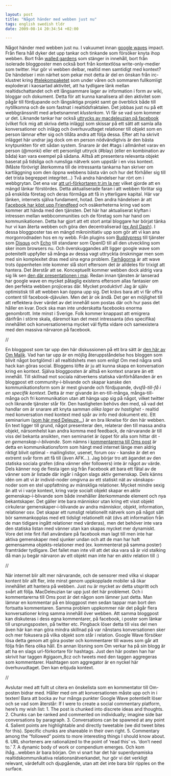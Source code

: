 ```yaml
--- 

layout: post
title: "Något händer med webben just nu" 
tags: english swedish tldr 
date: 2009-08-14 20:34:54 +02:00 

---
```


Något händer med webben just nu. I vakuumet innan [google waves](http://wave.google.com/) impact. Från flera håll dyker det upp tankar och tinkande som försöker knyta ihop webben. Bort från [walled gardens](2009-05-05-internet-noll-del-2-fel-moln.html) som stänger in innehåll, bort från isolerade bloggposter men också bort från kontextlösa write-only-medier som twitter. Hur gör vi webben delbar, realtid men samtidigt med kontext? De händelser i min närhet som pekar mot detta är del en önskan från irc-klustret kring [#telekompaketet](http://werebuild.eu/) som under våren och sommaren fullkomligt exploderat i kaosartad aktivitet, att ha tydligare länk mellan realtidschattandet och ett långsammare lager av information i form av wiki, bloggar och dokument. Detta för att kunna kanalisera all den aktivitet som pågår till fördjupande och långsiktiga projekt samt ge överblick både till nytillkomna och de som fastnat i realtidsfraktalen. Det jobbas just nu på ett webbgränssnitt med arbetsnamnet *klusterkom*. Vi får se vad som kommer ur det. Liknande tankar har också [uttrycks av macdeleuzian på facebook](http://www.facebook.com/note.php?note_id=139487386180&ref=mf) (vilket fick mig att skriva detta inlägg) som skissar på ett sätt att samla alla konversationer och inlägg och överhuvudtaget relationer till objekt som en person lämnar efter sig och tillåta andra att följa dessa. Efter att ha skrivit inlägget här undrar jag dock om en person nödvändigtvis är den bästa knytpunkten för ett sådan system. Snarare är det #tags i allmänhet varav en person (@monki) eller ett personligt uttryck (#blay) (eller en kombination av båda) kan vara exempel på sådana. Alltså att presentera relevanta objekt baserat på tidsliga och rumsliga nätverk som uppstår i en viss kontext. (Måste förövrigt återkomma till de intressanta tankarna han skriver om kartläggning som den öppna webbens bästa vän och hur det förhåller sig till det trista begreppet integritet...) Två andra händelser har rört om i webbgrytan. Det ena var [att url-förkortaren tr.im la ner](http://blog.tr.im/post/159489555/tr-im-to-december-31-2009) vilket gjorde att en mängd länkar förstördes. Detta aktualiserade faran i att webben förlitar sig på enskilda företag och deras förmåga att få in ytterligare kapital. Här var länken, internets själva fundament, hotad. Den andra händelsen är att [Facebook har köpt upp Friendfeed](http://gigaom.com/2009/08/10/why-facebook-wants-friendfeed/) och osäkerheterna kring vad som kommer att hända med den tjänsten. Det här har aktualiserat klyftan i intressen mellan webbcommunities och de företag som har hand om kommunikationen. Detta har gjort att ett stort antal bloggare har börjat tänka hur vi kan återta webben och göra den decentraliserad ([ex Anil Dash](http://dashes.com/anil/2009/07/the-pushbutton-web-realtime-becomes-real.html%20)). I dessa bloggposter tas en mängd mikroinitiativ upp som gör att vi kan ana morgonrodnaden hos en ny webb. Från plugins som [Buddypress](http://buddypress.org/about/) till tjänster som [Disqus](http://disqus.com/) och [Echo](http://js-kit.com/) till standarer som OpenID till all den utveckling som sker inom browsers nu. Och överskuggandes allt ligger google wave som potenitellt uppfyller så många av dessa vagt uttryckta önskningar men som med sin komplexitet dras med sina egna problem. [Farhågorna](http://dashes.com/anil/2009/08/what-works-the-web-way-vs-the-wave-way.html) är att wave trots öppenheten inte kommer slå stort eftersom det är alldeles för trixigt att hantera. Det återstår att se. Konceptuellt kommer webben dock aldrig vara sig lik sen [den där presentationen i maj](http://www.youtube.com/watch?v=v_UyVmITiYQ). Redan innan tjänsten är lanserad har google wave en mycket påtaglig existens eftersom allas fantasier om den perfekta webben projiceras där. Mycket produktivt! Jag är själv optimistisk till att webben kan öppna upp sig. Det krävs bara att vi får offra content till facebook-djävulen. Men det är ok ändå. Det ger en möjlighet till att reflektera över värdet av det innehåll som postas där och hur pass det håller en kvar. Dock ska man inte underskatta facebooks enorma genombrott. Inte minst i Sverige. Folk kommer knappast att emigrera därifrån i större skala, däremot kan det mest intressanta (dvs specifika) innehållet och konversationerna mycket väl flytta vidare och samexistera med den massiva närvaron på facebook. 

//

En bloggpost som tar upp den här diskussionen på ett bra sätt är [den här av Om Malik](http://gigaom.com/2009/08/13/the-evolution-of-blogging/). Vad han tar upp är en möjlig återuppståndelse hos bloggen som blivit något bortglömd i all realtidshets men som enligt Om med några små hack kan göras social. Bloggens löfte är ju att kunna skapa en konversation kring en kontext. Själva bloggposten är alltså en kontext snarare än ett innehåll. Till skillnad mot sociala nätverkens statiska vänförhållanden är en bloggpost ett community-i-blivande och skapar kanske den kommunikationsform som är mest givande och fördjupande, dvs*få-till-få i en specifik kontext*. Detta är mer givande än en-till-många, många-till-många och fri kommunikation utan att hänga upp sig på något, vilket twitter och liknande tjänster står för. Den hastigheten behövs den med, så vad det handlar om är snarare att knyta samman *olika lager av hastighet* - realtid med konversation med kontext med spår av info med dokument etc. Ett seminarium ([som här med Deleuze...](http://vodpod.com/lesfacsoflife)) är en bra liknelse för den här webben. En text ligger till grund, något presenterar den, relaterar den till massa andra objekt, närsomhelst kan andra komma med feedback, de närvarande är till viss del bekanta ansikten, men seminariet är öppet för alla som hittar dit - *en gemenskap-i-blivande*. Som nämns i [kommentarerna till Oms post](http://gigaom.com/2009/08/13/the-evolution-of-blogging/#comment-967266) är detta en kommunikationsform som hängt med internet länge men aldrig riktigt blivit optimal - mailinglistor, usenet, forum osv - kanske är det en extremt svår form att få till (även AFK...). Jag börjar tro att ägandet av den statiska sociala grafen (dina vänner eller followers) inte är något av värde. Dels känner nog de flesta igen sig från Facebook att bara ett fåtal av de vänner som är listade där ingår i någon slags aktiv gemenskap. Dels känns idén om att vi är individ-noder omgivna av ett statiskt nät av vänskaps-noder som en stel uppfattning av mänskliga relationer. Mycket mindre sexig än att vi i varje kontext, kring varje socialt objekt skapar en aktiv gemenskap-i-blivande som både innehåller återkommande element och nya bekantskaper. Det gäller inte bara människor utan kring ett visst objekt cirkulerar gemenskaper-i-blivande av andra människor, objekt, information, relationer osv. Det skapar ett rumsligt relationellt nätverk som på något sätt bör sammankopplas med ett tidsligt relationellt nät (dvs att information från de man tidigare ingått relationer med värderas), men det behöver inte vara den statiska listan med vänner utan kan skapas mycket mer dynamiskt. Vore det inte fint ifall användare på facebook man lagt till men inte har aktiva gemenskaper med sjunker undan och att de man har haft gemensamma objekts-relationer med (ex. kommenterat på samma poster) framträder tydligare. Det fallet man inte vill att det ska vara så är vid stalking då man ju begär närvaron av ett objekt man inte har en aktiv relation till :) 

//

När internet blir allt mer närvarande, och de sensorer med vilka vi skapar kontent blir allt fler, inte minst genom uppkopplade mobiler så ökar innehållet att hantera på webben. Just nu är mycket av detta utspritt och svårt att följa. MacDeleuzian tar upp just det här problemet. Och i kommentarerna till Oms post är det någon som lämner just detta. Man lämnar en kommentar på en bloggpost men sedan tappar man bort den fortsatta kommentaren. Samma problem uppkommer när det pågår flera konversationer kring samma innehåll över webben. Att samma bloggpost kan diskuteras i dess egna kommentarer, på facebook, i poster som länkar till ursprungsposten, på twitter etc. Pingback löser detta till viss del men även här kan man göra mindra skillnad på var nånstans konversationen sker och mer fokusera på vilka objekt som står i relation. Google Wave försöker lösa detta genom att göra poster och kommentarer till waves som går att följa från flera olika håll. En annan lösning som Om verkar ha på sin blogg är att ha en slags url-förkortare för hashtags. Just den här posten han har skrivit har taggen #gigaom_8cz och tweets med den taggen aggregeras som kommentarer. Hashtagen som aggregator är en nyckel här överhuvudtaget. Den kan erbjuda kontext. 

//

Avslutar med att fullt ut citera en önskelista som en kommentator till Om-posten bidrar med. Håller med om att konversationen måste upp och in i texten! Bara att bocka av hur många punkter Google Wave potentiellt löser och se vad som återstår: If I were to create a social commentary platform, here’s my wish list: 1. The post is chunked into discrete ideas and thoughts. 2. Chunks can be ranked and commented on individually; imagine side bar conversations by paragraph. 3. Conversations can be spawned at any point 4. Salient points are highlightable and directly tweetable (we did tweet bites for this). Specific chunks are shareable in their own right. 5. Commentary among the “followed” points to more interesting things I should know about. 6. URL shorteners are rationalized to the point of ‘read this’ vs. ‘don’t need to.’ 7. A dynamic body of work or compendium emerges. Och kom ihåg...webben är bara början. Om vi snart har det här superdynamiska realtidskommunikativa relationsnätverkandet, hur gör vi det verkligt relevant, värdefullt och djupgående, utan att det inte bara blir ripples on the surface. 
